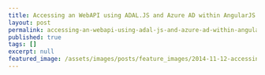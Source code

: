 ```yaml
---
title: Accessing an WebAPI using ADAL.JS and Azure AD within AngularJS
layout: post
permalink: accessing-an-webapi-using-adal-js-and-azure-ad-within-angularjs
published: true
tags: []
excerpt: null
featured_image: /assets/images/posts/feature_images/2014-11-12-accessing-an-webapi-using-adal-js-and-azure-ad-within-angularjs.jpg
---
```

